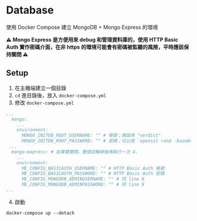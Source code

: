 # Database

使用 Docker Compose 建立 MongoDB + Mongo Express 的環境

**⚠️ Mongo Express 是方便用來 debug 和管理資料庫的，使用 HTTP Basic Auth 實作密碼介面，在非 https 的環境可能會有密碼被監聽的風險，平時應該保持關閉 ⚠️**

## Setup

1. 在主機端建立一個目錄
2. `cd` 進目錄後，放入 `docker-compose.yml`
3. 修改 `docker-compose.yml`

```yaml
...
  mongo:
  	...
    environment:
      MONGO_INITDB_ROOT_USERNAME: "" # 帳號；預設用 "verdict"
      MONGO_INITDB_ROOT_PASSWORD: "" # 密碼；可以用 `openssl rand -base64 32` 產生
 ...
  mongo-express: # 如果要關閉，整個註解掉後再執行一次 4.
  	...
    environment:
      ME_CONFIG_BASICAUTH_USERNAME: "" # HTTP Basic Auth 帳號
      ME_CONFIG_BASICAUTH_PASSWORD: "" # HTTP Basic Auth 密碼
      ME_CONFIG_MONGODB_ADMINUSERNAME: "" # 同 line 8
      ME_CONFIG_MONGODB_ADMINPASSWORD: "" # 同 line 9
...
```

4. 啟動

```shell
docker-compose up --detach
```

